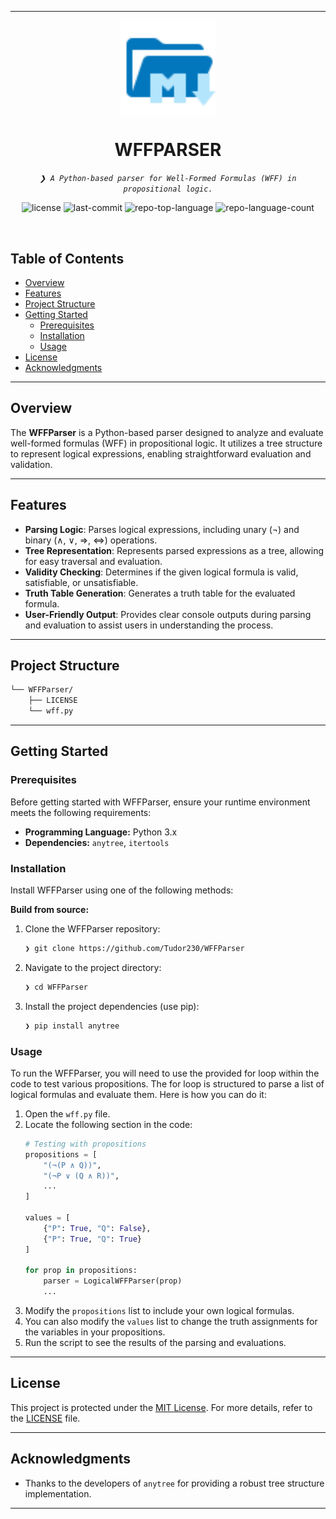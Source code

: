 
---

<p align="center">
    <img src="https://raw.githubusercontent.com/PKief/vscode-material-icon-theme/ec559a9f6bfd399b82bb44393651661b08aaf7ba/icons/folder-markdown-open.svg" align="center" width="30%">
</p>
<p align="center"><h1 align="center">WFFPARSER</h1></p>
<p align="center">
	<em><code>❯ A Python-based parser for Well-Formed Formulas (WFF) in propositional logic.</code></em>
</p>
<p align="center">
	<img src="https://img.shields.io/github/license/Tudor230/WFFParser?style=default&logo=opensourceinitiative&logoColor=white&color=0080ff" alt="license">
	<img src="https://img.shields.io/github/last-commit/Tudor230/WFFParser?style=default&logo=git&logoColor=white&color=0080ff" alt="last-commit">
	<img src="https://img.shields.io/github/languages/top/Tudor230/WFFParser?style=default&color=0080ff" alt="repo-top-language">
	<img src="https://img.shields.io/github/languages/count/Tudor230/WFFParser?style=default&color=0080ff" alt="repo-language-count">
</p>
<p align="center"><!-- default option, no dependency badges. -->
</p>
<p align="center">
	<!-- default option, no dependency badges. -->
</p>
<br>

##  Table of Contents

- [ Overview](#overview)
- [ Features](#features)
- [ Project Structure](#project-structure)
- [ Getting Started](#getting-started)
  - [ Prerequisites](#prerequisites)
  - [ Installation](#installation)
  - [ Usage](#usage)
- [ License](#license)
- [ Acknowledgments](#acknowledgments)

---

##  Overview

The **WFFParser** is a Python-based parser designed to analyze and evaluate well-formed formulas (WFF) in propositional logic. It utilizes a tree structure to represent logical expressions, enabling straightforward evaluation and validation.

---

##  Features

- **Parsing Logic**: Parses logical expressions, including unary (¬) and binary (∧, ∨, ⇒, ⇔) operations.
- **Tree Representation**: Represents parsed expressions as a tree, allowing for easy traversal and evaluation.
- **Validity Checking**: Determines if the given logical formula is valid, satisfiable, or unsatisfiable.
- **Truth Table Generation**: Generates a truth table for the evaluated formula.
- **User-Friendly Output**: Provides clear console outputs during parsing and evaluation to assist users in understanding the process.

---

##  Project Structure

```sh
└── WFFParser/
    ├── LICENSE
    └── wff.py
```
---

##  Getting Started

###  Prerequisites

Before getting started with WFFParser, ensure your runtime environment meets the following requirements:

- **Programming Language:** Python 3.x
- **Dependencies:** `anytree`, `itertools`

###  Installation

Install WFFParser using one of the following methods:

**Build from source:**

1. Clone the WFFParser repository:
   ```sh
   ❯ git clone https://github.com/Tudor230/WFFParser
   ```

2. Navigate to the project directory:
   ```sh
   ❯ cd WFFParser
   ```

3. Install the project dependencies (use pip):
   ```sh
   ❯ pip install anytree
   ```

###  Usage
To run the WFFParser, you will need to use the provided for loop within the code to test various propositions. The for loop is structured to parse a list of logical formulas and evaluate them. Here is how you can do it:

1. Open the `wff.py` file.
2. Locate the following section in the code:
    ```python
    # Testing with propositions
    propositions = [
        "(¬(P ∧ Q))",
        "(¬P ∨ (Q ∧ R))",
        ...
    ]

    values = [
        {"P": True, "Q": False},
        {"P": True, "Q": True}
    ]

    for prop in propositions:
        parser = LogicalWFFParser(prop)
        ...
    ```
3. Modify the `propositions` list to include your own logical formulas.
4. You can also modify the `values` list to change the truth assignments for the variables in your propositions.
5. Run the script to see the results of the parsing and evaluations.


---


##  License

This project is protected under the [MIT License](https://choosealicense.com/licenses/mit). For more details, refer to the [LICENSE](https://choosealicense.com/licenses/) file.

---

##  Acknowledgments

- Thanks to the developers of `anytree` for providing a robust tree structure implementation.

--- 
